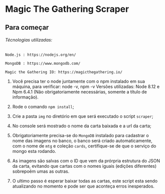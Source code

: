 # Magic The Gathering Scraper
## Para começar
###### Técnologias utilizadas:

`Node.js : https://nodejs.org/en/`

`MongoDB : https://www.mongodb.com/`

`Magic the Gathering IO: https://magicthegathering.io/`

1. Você precisa ter o node juntamente com o npm instalado em sua máquina, para verificar: node -v, npm -v Versões utilizadas: Node 8.12 e Npm 6.4.1 (Não obrigatoriamente necessárias, somente a título de informação).

2. Rode o comando `npm install`;

3. Crie a pasta `img` no diretório em que será executado o script `scraper`;

4. No console será mostrado o nome da carta baixada e a url da carta;

5. Obrigatoriamente precisa-se do `MongoDB` instalado para cadastrar o nome das imagens no banco, o banco será criado automaticamente, com o nome de `mtg` e coleção `cards`, certifique-se de que o serviço do mongo esta rodando.

6. As imagens são salvas com o ID que vem da prórpria estrutura do JSON da carta, evitando que cartas com o nomes iguais (edições diferentes) sobrepoẽm umas as outras.

7. O ultimo passo é esperar baixar todas as cartas, este script esta sendo atualizando no momento e pode ser que aconteça erros inesperados.
